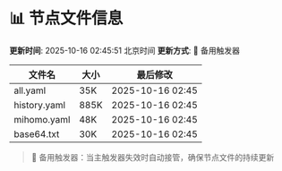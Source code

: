 # 📊 节点文件信息

**更新时间**: 2025-10-16 02:45:51 北京时间
**更新方式**: 🔄 备用触发器

| 文件名 | 大小 | 最后修改 |
|--------|------|----------|
| all.yaml | 35K | 2025-10-16 02:45 |
| history.yaml | 885K | 2025-10-16 02:45 |
| mihomo.yaml | 48K | 2025-10-16 02:45 |
| base64.txt | 30K | 2025-10-16 02:45 |

> 🔄 备用触发器：当主触发器失效时自动接管，确保节点文件的持续更新
